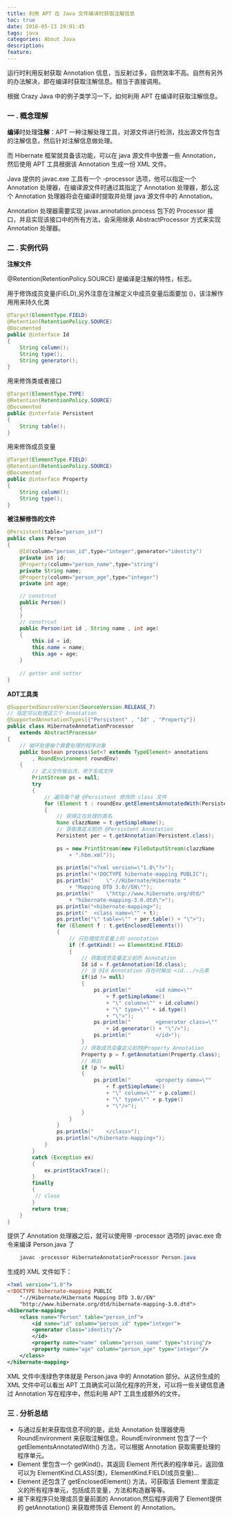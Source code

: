 ```yaml
---
title: 利用 APT 在 Java 文件编译时获取注解信息
toc: true
date: 2016-05-13 19:01:45
tags: java
categories: About Java
description:
feature:
---
```

运行时利用反射获取 Annotation 信息，当反射过多，自然效率不高。自然有另外的办法解决，即在编译时获取注解信息。相当于直接调用。

根据 Crazy Java 中的例子类学习一下，如何利用 APT 在编译时获取注解信息。


<!--more-->

### 一 . 概念理解

**编译**时处理**注解**：APT 一种注解处理工具，对源文件进行检测，找出源文件包含的注解信息，然后针对注解信息做处理。

而 Hibernate 框架就具备该功能，可以在 java 源文件中放置一些 Annotation，然后使用 APT 工具根据该 Annotation 生成一份 XML 文件。



Java 提供的 javac.exe 工具有一个 -processor 选项，他可以指定一个 Annotation 处理器，在编译源文件时通过其指定了 Annotation 处理器，那么这个 Annotation 处理器将会在编译时提取并处理 java 源文件中的 Annotation。

Annotation 处理器需要实现 javax.annotation.process 包下的 Processor 接口，并且实现该接口中的所有方法，会采用继承 AbstractProcessor 方式来实现 Annotation 处理器。

### 二 . 实例代码

**注解文件**

@Retention(RetentionPolicy.SOURCE) 是编译是注解的特性，标志。

用于修饰成员变量(FIELD),另外注意在注解定义中成员变量后面要加 ()，该注解作用用来持久化类

``` java
@Target(ElementType.FIELD)
@Retention(RetentionPolicy.SOURCE)
@Documented
public @interface Id
{
	String column();
	String type();
	String generator();
}
```

用来修饰类或者接口

``` java
@Target(ElementType.TYPE)
@Retention(RetentionPolicy.SOURCE)
@Documented
public @interface Persistent
{
	String table();
}
```
用来修饰成员变量

``` java
@Target(ElementType.FIELD)
@Retention(RetentionPolicy.SOURCE)
@Documented
public @interface Property
{
	String column();
	String type();
}
```

**被注解修饰的文件**

``` java
@Persistent(table="person_inf")
public class Person
{
	@Id(column="person_id",type="integer",generator="identity")
	private int id;
	@Property(column="person_name",type="string")
	private String name;
	@Property(column="person_age",type="integer")
	private int age;

	// constrcut
	public Person()
	{
	}
	// constrcut
	public Person(int id , String name , int age)
	{
		this.id = id;
		this.name = name;
		this.age = age;
	}
 
	// getter and setter  
}
```

**ADT工具类**

``` java
@SupportedSourceVersion(SourceVersion.RELEASE_7)
// 指定可以处理这三个 Annotation
@SupportedAnnotationTypes({"Persistent" , "Id" , "Property"})
public class HibernateAnnotationProcessor
	extends AbstractProcessor
{
	// 循环处理每个需要处理的程序对象
	public boolean process(Set<? extends TypeElement> annotations
		, RoundEnvironment roundEnv)
	{
		// 定义文件输出流，用于生成文件
		PrintStream ps = null;
		try
		{
			// 遍历每个被 @Persistent 修饰的 class 文件
			for (Element t : roundEnv.getElementsAnnotatedWith(Persistent.class))
			{
				// 获得正在处理的类名
				Name clazzName = t.getSimpleName();
				// 获取类定义前的 @Persistent Annotation
				Persistent per = t.getAnnotation(Persistent.class);
				
				ps = new PrintStream(new FileOutputStream(clazzName
					+ ".hbm.xml"));
				
				ps.println("<?xml version=\"1.0\"?>");
				ps.println("<!DOCTYPE hibernate-mapping PUBLIC");
				ps.println("	\"-//Hibernate/Hibernate "
					+ "Mapping DTD 3.0//EN\"");
				ps.println("	\"http://www.hibernate.org/dtd/"
					+ "hibernate-mapping-3.0.dtd\">");
				ps.println("<hibernate-mapping>");
				ps.print("	<class name=\"" + t);
				ps.println("\" table=\"" + per.table() + "\">");
				for (Element f : t.getEnclosedElements())
				{
					// 只处理成员变量上的 annotation
					if (f.getKind() == ElementKind.FIELD)   
					{
						// 获取成员变量定义前的 Annotation
						Id id = f.getAnnotation(Id.class);      
						// 当 @Id Annotation 存在时输出 <id.../>元素
						if(id != null)
						{
							ps.println("		<id name=\""
								+ f.getSimpleName()
								+ "\" column=\"" + id.column()
								+ "\" type=\"" + id.type()
								+ "\">");
							ps.println("		<generator class=\""
								+ id.generator() + "\"/>");
							ps.println("		</id>");
						}
						// 获取成员变量定义前的@Property Annotation
						Property p = f.getAnnotation(Property.class);  
						// 输出
						if (p != null)
						{
							ps.println("		<property name=\""
								+ f.getSimpleName()
								+ "\" column=\"" + p.column()
								+ "\" type=\"" + p.type()
								+ "\"/>");
						}
					}
				}
				ps.println("	</class>");
				ps.println("</hibernate-mapping>");
			}
		}
		catch (Exception ex)
		{
			ex.printStackTrace();
		}
		finally
		{
		 // close
		}
		return true;
	}
}
```

提供了 Annotation 处理器之后，就可以使用带 -processor 选项的 javac.exe 命令来编译 Person.java 了

``` java
	javac -processor HibernateAnnotationProcessor Person.java
```

生成的 XML 文件如下：

``` xml
<?xml version="1.0"?>
<!DOCTYPE hibernate-mapping PUBLIC
	"-//Hibernate/Hibernate Mapping DTD 3.0//EN"
	"http://www.hibernate.org/dtd/hibernate-mapping-3.0.dtd">
<hibernate-mapping>
	<class name="Person" table="person_inf">
		<id name="id" column="person_id" type="integer">
		<generator class="identity"/>
		</id>
		<property name="name" column="person_name" type="string"/>
		<property name="age" column="person_age" type="integer"/>
	</class>
</hibernate-mapping>
```


XML 文件中浅绿色字体就是 Person.java 中的 Annotation 部分。从这份生成的 XML 文件中可以看出 APT 工具确实可以简化程序的开发，可以将一些关键信息通过 Annotation 写在程序中，然后利用 APT 工具生成额外的文件。



### 三 . 分析总结

* 与通过反射来获取信息不同的是，此处 Annotation 处理器使用 RoundEnvironment 来获取注解信息，RoundEnvironment 包含了一个 getElementsAnnotatedWith() 方法，可以根据 Annotation 获取需要处理的程序单元。
* Element 里包含一个 getKind()，其返回 Element 所代表的程序单元，返回值可以为 ElementKind.CLASS(类)，ElementKind.FIELD(成员变量)...
* Element 还包含了 getEnclosedElement() 方法，可获取该 Element 里面定义的所有程序单元，包括成员变量，方法和构造器等等。
* 接下来程序只处理成员变量前面的 Annotation,然后程序调用了 Element提供的 getAnnotation() 来获取修饰该 Element 的 Annotation。